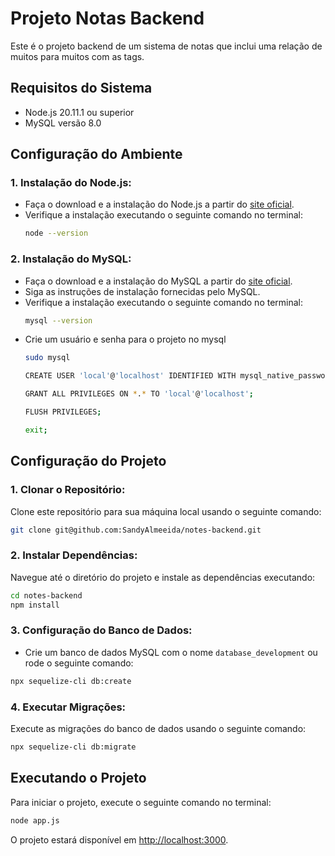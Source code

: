 # Projeto Notas Backend

Este é o projeto backend de um sistema de notas que inclui uma relação de muitos para muitos com as tags.

## Requisitos do Sistema

- Node.js 20.11.1 ou superior
- MySQL versão 8.0

## Configuração do Ambiente

### 1. Instalação do Node.js:

- Faça o download e a instalação do Node.js a partir do [site oficial](https://nodejs.org/).
- Verifique a instalação executando o seguinte comando no terminal:
  ```bash
  node --version
  ```

### 2. Instalação do MySQL:

- Faça o download e a instalação do MySQL a partir do [site oficial](https://dev.mysql.com/downloads/).
- Siga as instruções de instalação fornecidas pelo MySQL.
- Verifique a instalação executando o seguinte comando no terminal:
  ```bash
  mysql --version
  ```
- Crie um usuário e senha para o projeto no mysql
  ```bash
  sudo mysql
  ```
  ```bash
  CREATE USER 'local'@'localhost' IDENTIFIED WITH mysql_native_password BY 'local';
  ```
  ```bash
  GRANT ALL PRIVILEGES ON *.* TO 'local'@'localhost';
  ```
  ```bash
  FLUSH PRIVILEGES;
  ```
  ```bash
  exit;
  ```

## Configuração do Projeto

### 1. Clonar o Repositório:

Clone este repositório para sua máquina local usando o seguinte comando:
```bash
git clone git@github.com:SandyAlmeeida/notes-backend.git
```

### 2. Instalar Dependências:

Navegue até o diretório do projeto e instale as dependências executando:
```bash
cd notes-backend
npm install
```

### 3. Configuração do Banco de Dados:

- Crie um banco de dados MySQL com o nome `database_development` ou rode o seguinte comando:
```bash
npx sequelize-cli db:create
```

### 4. Executar Migrações:

Execute as migrações do banco de dados usando o seguinte comando:
```bash
npx sequelize-cli db:migrate
```

## Executando o Projeto

Para iniciar o projeto, execute o seguinte comando no terminal:
```bash
node app.js
```

O projeto estará disponível em [http://localhost:3000](http://localhost:3000).


